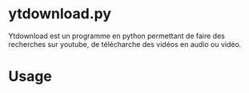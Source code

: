 # ytdownload.py

Ytdownload est un programme en python permettant de faire des recherches sur youtube, de télécharche des vidéos en audio ou vidéo.

# Usage
